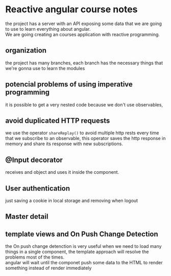# Reactive angular course notes
the project has a server with an API exposing some data that we are going to use to learn everything about angular.  
We are going creating an courses application with reactive programming.

## organization
the project has many branches, each branch has the necessary things that we're gonna use to learn the modules   

## potencial problems of using imperative programming
it is possible to get a very nested code because we don't use observables, 

## avoid duplicated HTTP requests 
we use the operator `shareReplay()` to avoid multiple http rests every time that we subscribe to an observable, this operator saves the http response in memory and share its response with new subscriptions.

## @Input decorator
receives and object and uses it inside the component.

## User authentication
just saving a cookie in local storage and removing when logout

## Master detail 

## template views and On Push Change Detection
the On push change detenction is very useful when we need to load many things in a single component, the template approach will resolve the problems most of the times.  
angular will wait until the componet push some data to the HTML to render something instead of render immediately 